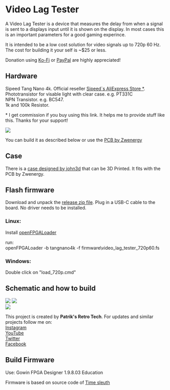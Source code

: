 # Video Lag Tester

A Video Lag Tester is a device that measures the delay from when a signal is sent to a displays input until it is shown on the display. In most cases this is an important parameters for a good gaming experince.

It is intended to be a low cost solution for video signals up to 720p 60 Hz. The cost for building it your self is ~$25 or less.

Donation using [Ko-Fi](https://ko-fi.com/patriksretrotech) or [PayPal](https://www.paypal.com/donate/?business=UCTJFD6L7UYFL&no_recurring=0&item_name=Please+support+me%21&currency_code=SEK) are highly appreciated!

## Hardware
Sipeed Tang Nano 4k. Official reseller [Sipeed`s AliExpress Store *](https://s.click.aliexpress.com/e/_AlbHdD ).\
Phototransistor for visable light with clear case. e.g. PT331C\
NPN Transistor. e.g. BC547.\
1k and 100k Resistor.

\* I get commission if you buy using this link. It helps me to provide stuff like this. Thanks for your support!

![](images/device.jpg)

You can build it as described below or use the [PCB by Zwenergy](https://github.com/zwenergy/Tang-Nano-4k-Video-Lag-Tester-Mini-Shield)

## Case
There is a [case designed by john3d](https://www.printables.com/model/395088-case-for-video-lag-tester-mini-shield-by-zwenergy) that can be 3D Printed. It fits with the PCB by Zwenergy.

## Flash firmware
Download and unpack the [release zip file](https://github.com/pthalin/video_lag_tester/releases/latest/). Plug in a USB-C cable to the board. No driver needs to be installed.

### Linux:
Install [openFPGALoader](https://github.com/trabucayre/openFPGALoader)

run:\
openFPGALoader -b tangnano4k -f firmware\\video_lag_tester_720p60.fs

### Windows:
Double click on "load_720p.cmd"


## Schematic and how to build
![](images/schematics.jpg)
![](images/pcb_front.jpg)\
![](images/pcb_back.jpg)

This project is created by **Patrik's Retro Tech**. For updates and similar projects follow me on:\
[Instagram](https://www.instagram.com/patriksretrotech/)\
[YouTube](https://www.youtube.com/channel/UCaFWrgS4kNwspYCvaff0Wjg)\
[Twitter](https://twitter.com/patriksretrotec/)\
[Facebook](https://facebook.com/patriksretrotech)

## Build Firmware
Use: Gowin FPGA Designer 1.9.8.03 Education

Firmware is based on source code of [Time sleuth](https://github.com/chriz2600/time-sleuth)
